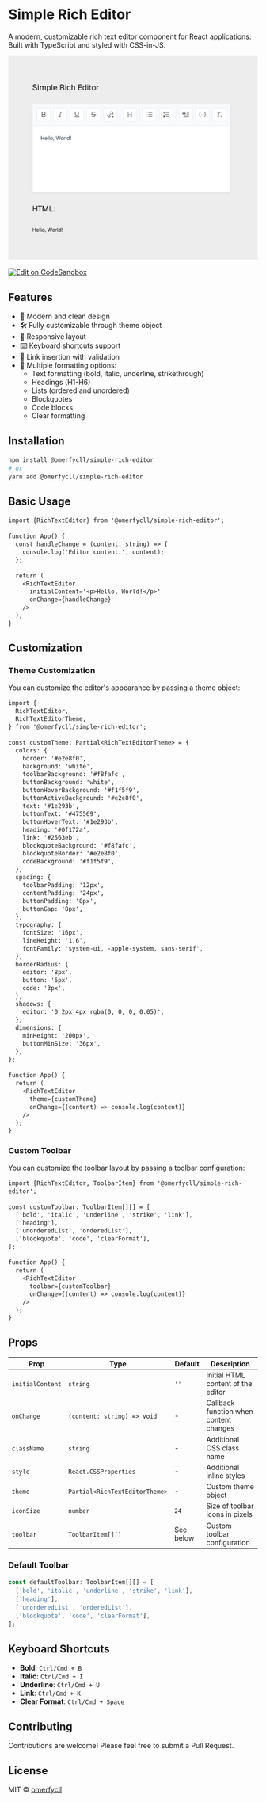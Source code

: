 # Simple Rich Editor

A modern, customizable rich text editor component for React applications. Built with TypeScript and styled with CSS-in-JS.

![Simple Rich Editor](simple-rich-editor.png)

[![Edit on CodeSandbox](https://codesandbox.io/static/img/play-codesandbox.svg)](https://codesandbox.io/p/devbox/eager-ardinghelli-rg5kgl)

## Features

- 🎨 Modern and clean design
- 🛠️ Fully customizable through theme object
- 📱 Responsive layout
- ⌨️ Keyboard shortcuts support
- 🔗 Link insertion with validation
- 📝 Multiple formatting options:
  - Text formatting (bold, italic, underline, strikethrough)
  - Headings (H1-H6)
  - Lists (ordered and unordered)
  - Blockquotes
  - Code blocks
  - Clear formatting

## Installation

```bash
npm install @omerfycll/simple-rich-editor
# or
yarn add @omerfycll/simple-rich-editor
```

## Basic Usage

```tsx
import {RichTextEditor} from '@omerfycll/simple-rich-editor';

function App() {
  const handleChange = (content: string) => {
    console.log('Editor content:', content);
  };

  return (
    <RichTextEditor
      initialContent='<p>Hello, World!</p>'
      onChange={handleChange}
    />
  );
}
```

## Customization

### Theme Customization

You can customize the editor's appearance by passing a theme object:

```tsx
import {
  RichTextEditor,
  RichTextEditorTheme,
} from '@omerfycll/simple-rich-editor';

const customTheme: Partial<RichTextEditorTheme> = {
  colors: {
    border: '#e2e8f0',
    background: 'white',
    toolbarBackground: '#f8fafc',
    buttonBackground: 'white',
    buttonHoverBackground: '#f1f5f9',
    buttonActiveBackground: '#e2e8f0',
    text: '#1e293b',
    buttonText: '#475569',
    buttonHoverText: '#1e293b',
    heading: '#0f172a',
    link: '#2563eb',
    blockquoteBackground: '#f8fafc',
    blockquoteBorder: '#e2e8f0',
    codeBackground: '#f1f5f9',
  },
  spacing: {
    toolbarPadding: '12px',
    contentPadding: '24px',
    buttonPadding: '8px',
    buttonGap: '8px',
  },
  typography: {
    fontSize: '16px',
    lineHeight: '1.6',
    fontFamily: 'system-ui, -apple-system, sans-serif',
  },
  borderRadius: {
    editor: '8px',
    button: '6px',
    code: '3px',
  },
  shadows: {
    editor: '0 2px 4px rgba(0, 0, 0, 0.05)',
  },
  dimensions: {
    minHeight: '200px',
    buttonMinSize: '36px',
  },
};

function App() {
  return (
    <RichTextEditor
      theme={customTheme}
      onChange={(content) => console.log(content)}
    />
  );
}
```

### Custom Toolbar

You can customize the toolbar layout by passing a toolbar configuration:

```tsx
import {RichTextEditor, ToolbarItem} from '@omerfycll/simple-rich-editor';

const customToolbar: ToolbarItem[][] = [
  ['bold', 'italic', 'underline', 'strike', 'link'],
  ['heading'],
  ['unorderedList', 'orderedList'],
  ['blockquote', 'code', 'clearFormat'],
];

function App() {
  return (
    <RichTextEditor
      toolbar={customToolbar}
      onChange={(content) => console.log(content)}
    />
  );
}
```

## Props

| Prop             | Type                           | Default   | Description                            |
| ---------------- | ------------------------------ | --------- | -------------------------------------- |
| `initialContent` | `string`                       | `''`      | Initial HTML content of the editor     |
| `onChange`       | `(content: string) => void`    | -         | Callback function when content changes |
| `className`      | `string`                       | -         | Additional CSS class name              |
| `style`          | `React.CSSProperties`          | -         | Additional inline styles               |
| `theme`          | `Partial<RichTextEditorTheme>` | -         | Custom theme object                    |
| `iconSize`       | `number`                       | `24`      | Size of toolbar icons in pixels        |
| `toolbar`        | `ToolbarItem[][]`              | See below | Custom toolbar configuration           |

### Default Toolbar

```typescript
const defaultToolbar: ToolbarItem[][] = [
  ['bold', 'italic', 'underline', 'strike', 'link'],
  ['heading'],
  ['unorderedList', 'orderedList'],
  ['blockquote', 'code', 'clearFormat'],
];
```

## Keyboard Shortcuts

- **Bold**: `Ctrl/Cmd + B`
- **Italic**: `Ctrl/Cmd + I`
- **Underline**: `Ctrl/Cmd + U`
- **Link**: `Ctrl/Cmd + K`
- **Clear Format**: `Ctrl/Cmd + Space`

## Contributing

Contributions are welcome! Please feel free to submit a Pull Request.

## License

MIT © [omerfycll](https://github.com/omerfycll)
